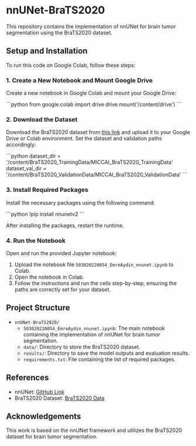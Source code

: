 # nnUNet-BraTS2020

This repository contains the implementation of nnUNet for brain tumor segmentation using the BraTS2020 dataset.

## Setup and Installation

To run this code on Google Colab, follow these steps:

### 1. Create a New Notebook and Mount Google Drive

Create a new notebook in Google Colab and mount your Google Drive:

\```python
from google.colab import drive
drive.mount('/content/drive')
\```

### 2. Download the Dataset

Download the BraTS2020 dataset from [this link](https://www.kaggle.com/datasets/awsaf49/brats20-dataset-training-validation) and upload it to your Google Drive or Colab environment. Set the dataset and validation paths accordingly:

\```python
dataset_dir = '/content/BraTS2020_TrainingData/MICCAI_BraTS2020_TrainingData'
dataset_val_dir = '/content/BraTS2020_ValidationData/MICCAI_BraTS2020_ValidationData'
\```

### 3. Install Required Packages

Install the necessary packages using the following command:

\```python
!pip install nnunetv2
\```

After installing the packages, restart the runtime.

### 4. Run the Notebook

Open and run the provided Jupyter notebook:

1. Upload the notebook file `503020220054_EmreAydin_nnunet.ipynb` to Colab.
2. Open the notebook in Colab.
3. Follow the instructions and run the cells step-by-step, ensuring the paths are correctly set for your dataset.

## Project Structure

- `nnUNet-BraTS2020/`
  - `503020220054_EmreAydin_nnunet.ipynb`: The main notebook containing the implementation of nnUNet for brain tumor segmentation.
  - `data/`: Directory to store the BraTS2020 dataset.
  - `results/`: Directory to save the model outputs and evaluation results.
  - `requirements.txt`: File containing the list of required packages.

## References

- nnUNet: [GitHub Link](https://github.com/MIC-DKFZ/nnUNet)
- BraTS2020 Dataset: [BraTS2020 Data](https://www.med.upenn.edu/cbica/brats2020/data.html)

## Acknowledgements

This work is based on the nnUNet framework and utilizes the BraTS2020 dataset for brain tumor segmentation.
